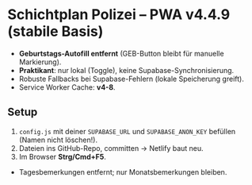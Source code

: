 # Schichtplan Polizei – PWA v4.4.9 (stabile Basis)
- **Geburtstags-Autofill entfernt** (GEB-Button bleibt für manuelle Markierung).
- **Praktikant**: nur lokal (Toggle), keine Supabase-Synchronisierung.
- Robuste Fallbacks bei Supabase-Fehlern (lokale Speicherung greift).
- Service Worker Cache: **v4-8**.

## Setup
1) `config.js` mit deiner `SUPABASE_URL` und `SUPABASE_ANON_KEY` befüllen (Namen nicht löschen!).
2) Dateien ins GitHub-Repo, committen → Netlify baut neu.
3) Im Browser **Strg/Cmd+F5**.

- Tagesbemerkungen entfernt; nur Monatsbemerkungen bleiben.
